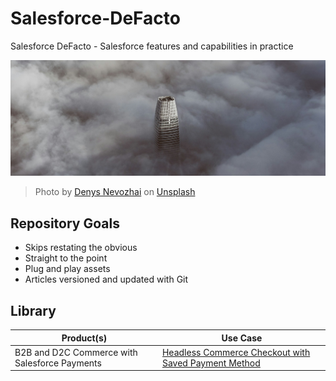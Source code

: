 # Salesforce-DeFacto
Salesforce DeFacto - Salesforce features and capabilities in practice

![Project Banner Image](rsc/banner.jpg)
> Photo by <a href="https://unsplash.com/@dnevozhai?utm_content=creditCopyText&utm_medium=referral&utm_source=unsplash">Denys Nevozhai</a> on <a href="https://unsplash.com/photos/white-tower-dq93aNzsrH0?utm_content=creditCopyText&utm_medium=referral&utm_source=unsplash">Unsplash</a>

## Repository Goals
- Skips restating the obvious
- Straight to the point
- Plug and play assets
- Articles versioned and updated with Git

## Library

| Product(s)  | Use Case | 
| ------------- | ------------- | 
| B2B and D2C Commerce with Salesforce Payments | [Headless Commerce Checkout with Saved Payment Method](./SalesforcePayments-HeadlessCommerceCheckoutWithSpm/)  | 